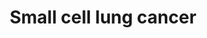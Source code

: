 ---
annotations:
- id: DOID:5409
  parent: disease of cellular proliferation
  type: Disease Ontology
  value: lung small cell carcinoma
- id: PW:0000704
  parent: disease pathway
  type: Pathway Ontology
  value: small cell lung carcinoma pathway
- id: PW:0000003
  parent: signaling pathway
  type: Pathway Ontology
  value: signaling pathway
- id: PW:0000605
  parent: disease pathway
  type: Pathway Ontology
  value: cancer pathway
- id: DOID:162
  parent: disease of cellular proliferation
  type: Disease Ontology
  value: cancer
- id: DOID:1324
  parent: disease of cellular proliferation
  type: Disease Ontology
  value: lung cancer
authors:
- Khanspers
- MaintBot
- Fehrhart
- Finterly
- Egonw
- Eweitz
- Ash iyer
citedin:
- link: PMC9114890
  title: 'Precision Oncology: Artificial Intelligence and DNA Methylation Analysis
    of Circulating Cell-Free DNA for Lung Cancer Detection (2022)'
communities:
- CPTAC
- Diseases
description: 'Small cell lung carcinoma (SCLC) is a highly malignant cancer of the
  lung.  Genes altered in small cell lung carcinoma: 1. TP53 is mutated in 70-90%
  of SCLCs.  2. RB1 is inactivated in most SCLCs.  3. PTEN is mutated in 2-10% of
  SCLCs.  4. MYC amplifications and amplification of MYC family members is found in
  30% of SCLCs.  5. FHIT protein expression is lost due to loss of heterozygocity
  (LOH) on chromosome arm 3p found in more than 80% of SCLCs.   This description was
  adapted from [Wikipedia](https://en.wikipedia.org/wiki/Small-cell_carcinoma).  Phosphorylation
  sites were added based on information from PhosphoSitePlus (R), www.phosphosite.org.'
last-edited: 2025-08-03
ndex: 5cc0f37a-8b6c-11eb-9e72-0ac135e8bacf
organisms:
- Homo sapiens
redirect_from:
- /index.php/Pathway:WP4658
- /instance/WP4658
- /instance/WP4658_r140160
revision: r140160
schema-jsonld:
- '@context': https://schema.org/
  '@id': https://wikipathways.github.io/pathways/WP4658.html
  '@type': Dataset
  creator:
    '@type': Organization
    name: WikiPathways
  description: 'Small cell lung carcinoma (SCLC) is a highly malignant cancer of the
    lung.  Genes altered in small cell lung carcinoma: 1. TP53 is mutated in 70-90%
    of SCLCs.  2. RB1 is inactivated in most SCLCs.  3. PTEN is mutated in 2-10% of
    SCLCs.  4. MYC amplifications and amplification of MYC family members is found
    in 30% of SCLCs.  5. FHIT protein expression is lost due to loss of heterozygocity
    (LOH) on chromosome arm 3p found in more than 80% of SCLCs.   This description
    was adapted from [Wikipedia](https://en.wikipedia.org/wiki/Small-cell_carcinoma).  Phosphorylation
    sites were added based on information from PhosphoSitePlus (R), www.phosphosite.org.'
  keywords:
  - AKT1
  - AKT2
  - AKT3
  - APAF1
  - BAK1
  - BAX
  - BCL2
  - BCL2L1
  - BID
  - BIRC2
  - BIRC3
  - BIRC7
  - BIRC8
  - CASP3
  - CASP8
  - CASP9
  - CCND1
  - CCNE1
  - CCNE2
  - CDK2
  - CDK4
  - CDK6
  - CDKN1A
  - CDKN1B
  - CDKN1C
  - CDKN2B
  - CHUK
  - CKS1B
  - CKS2
  - COL4A1
  - COL4A2
  - COL4A3
  - COL4A4
  - COL4A5
  - COL4A6
  - CYCS
  - DDB2
  - E2F1
  - E2F2
  - E2F3
  - FHIT
  - FN1
  - GADD45A
  - GADD45B
  - GADD45G
  - IKBKB
  - IKBKG
  - ITGA2
  - ITGA2B
  - ITGA3
  - ITGA6
  - ITGAV
  - ITGB1
  - LAMA1
  - LAMA2
  - LAMA3
  - LAMA4
  - LAMA5
  - LAMB1
  - LAMB2
  - LAMB3
  - LAMB4
  - LAMC1
  - LAMC2
  - LAMC3
  - MAX
  - MYC
  - NFKB1
  - NFKBIA
  - NFKBIB
  - NOS2
  - Obatoclax
  - Oblimersen
  - PIK3CA
  - PIK3CB
  - PIK3CD
  - PIK3R1
  - PIK3R2
  - PIK3R3
  - PIP3
  - POLK
  - PTEN
  - PTGS2
  - PTK2
  - RARB
  - RB1
  - RELA
  - RXRA
  - RXRB
  - RXRG
  - Retinoic acid
  - Rimiducid
  - SKP1
  - TP53
  - TRAF1
  - TRAF2
  - TRAF3
  - TRAF4
  - TRAF5
  - TRAF6
  - Venetoclax
  - ZBTB17
  license: CC0
  name: Small cell lung cancer
seo: CreativeWork
title: Small cell lung cancer
wpid: WP4658
---